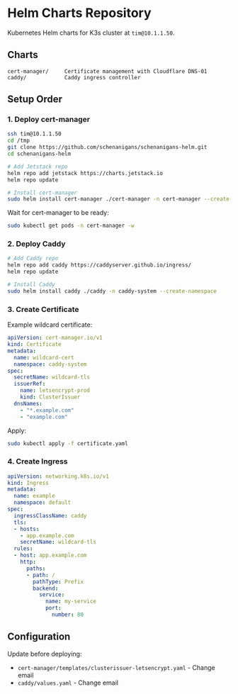 # Helm Charts Repository

Kubernetes Helm charts for K3s cluster at `tim@10.1.1.50`.

## Charts

```
cert-manager/     Certificate management with Cloudflare DNS-01
caddy/            Caddy ingress controller
```

## Setup Order

### 1. Deploy cert-manager

```bash
ssh tim@10.1.1.50
cd /tmp
git clone https://github.com/schenanigans/schenanigans-helm.git
cd schenanigans-helm

# Add Jetstack repo
helm repo add jetstack https://charts.jetstack.io
helm repo update

# Install cert-manager
sudo helm install cert-manager ./cert-manager -n cert-manager --create-namespace
```

Wait for cert-manager to be ready:
```bash
sudo kubectl get pods -n cert-manager -w
```

### 2. Deploy Caddy

```bash
# Add Caddy repo
helm repo add caddy https://caddyserver.github.io/ingress/
helm repo update

# Install Caddy
sudo helm install caddy ./caddy -n caddy-system --create-namespace
```

### 3. Create Certificate

Example wildcard certificate:
```yaml
apiVersion: cert-manager.io/v1
kind: Certificate
metadata:
  name: wildcard-cert
  namespace: caddy-system
spec:
  secretName: wildcard-tls
  issuerRef:
    name: letsencrypt-prod
    kind: ClusterIssuer
  dnsNames:
    - "*.example.com"
    - "example.com"
```

Apply:
```bash
sudo kubectl apply -f certificate.yaml
```

### 4. Create Ingress

```yaml
apiVersion: networking.k8s.io/v1
kind: Ingress
metadata:
  name: example
  namespace: default
spec:
  ingressClassName: caddy
  tls:
  - hosts:
    - app.example.com
    secretName: wildcard-tls
  rules:
  - host: app.example.com
    http:
      paths:
      - path: /
        pathType: Prefix
        backend:
          service:
            name: my-service
            port:
              number: 80
```

## Configuration

Update before deploying:
- `cert-manager/templates/clusterissuer-letsencrypt.yaml` - Change email
- `caddy/values.yaml` - Change email
